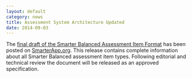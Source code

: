 ```yaml
---
layout: default
category: news
title: Assessment System Architecture Updated
date: 2014-09-03
---
```

The [final draft of the Smarter Balanced Assessment Item Format](http://www.smarterapp.org/specs/AssessmentItemFormat.html) has been posted on [SmarterApp.org](http://www.smarterapp.org). This release contains complete information about all Smarter Balanced assessment item types. Following editorial and technical review the document will be released as an approved specification.
